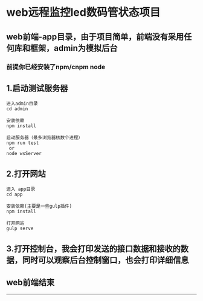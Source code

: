 # web远程监控led数码管状态项目

## web前端-app目录，由于项目简单，前端没有采用任何库和框架，admin为模拟后台

### 前提你已经安装了npm/cnpm node

## 1.启动测试服务器

```
进入admin目录
cd admin

安装依赖
npm install

启动服务器（最多浏览器核数个进程）
npm run test
 or 
node wsServer
```

## 2.打开网站

```
进入 app目录
cd app

安装依赖(主要是一些gulp插件)
npm install 

打开网站
gulp serve

```

## 3.打开控制台，我会打印发送的接口数据和接收的数据，同时可以观察后台控制窗口，也会打印详细信息

## web前端结束

---
